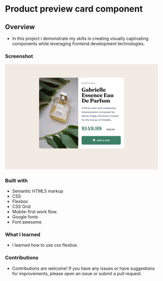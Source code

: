 # Product preview card component

## Overview

- In this project i demonstrate my skills in creating visually captivating components while leveraging frontend development technologies.

### Screenshot

![Desktop Preview](./design/Desktop-design-width-1440px.png)

### Built with

- Semantic HTML5 markup
- CSS
- Flexbox
- CSS Grid
- Mobile-first work flow.
- Google fonts
- Font awesome

### What I learned

- I learned how to use css flexbox.

### Contributions

- Contributions are welcome! If you have any issues or have suggestions for improvements, please open an issue or submit a pull request.
